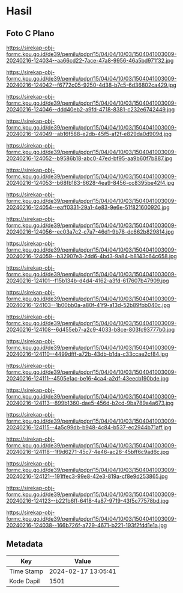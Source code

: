 # Hasil

## Foto C Plano

https://sirekap-obj-formc.kpu.go.id/de39/pemilu/pdpr/15/04/04/10/03/1504041003009-20240216-124034--aa66cd22-7ace-47a8-9956-46a5bd971f32.jpg

https://sirekap-obj-formc.kpu.go.id/de39/pemilu/pdpr/15/04/04/10/03/1504041003009-20240216-124042--f6772c05-9250-4d38-b7c5-6d36802ca429.jpg

https://sirekap-obj-formc.kpu.go.id/de39/pemilu/pdpr/15/04/04/10/03/1504041003009-20240216-124046--ddd40eb2-a9fd-4718-8381-c232e6742449.jpg

https://sirekap-obj-formc.kpu.go.id/de39/pemilu/pdpr/15/04/04/10/03/1504041003009-20240216-124049--ab16f588-e2db-45f5-af2f-e829da0d909d.jpg

https://sirekap-obj-formc.kpu.go.id/de39/pemilu/pdpr/15/04/04/10/03/1504041003009-20240216-124052--b9586b18-abc0-47ed-bf95-aa9b60f7b887.jpg

https://sirekap-obj-formc.kpu.go.id/de39/pemilu/pdpr/15/04/04/10/03/1504041003009-20240216-124053--b68fb183-6628-4ea9-8456-cc8395be42f4.jpg

https://sirekap-obj-formc.kpu.go.id/de39/pemilu/pdpr/15/04/04/10/03/1504041003009-20240216-124054--eaff0331-29a1-4e83-9e6e-51f821600920.jpg

https://sirekap-obj-formc.kpu.go.id/de39/pemilu/pdpr/15/04/04/10/03/1504041003009-20240216-124056--ec03a7c2-c7a7-46d1-9b78-dc662b829814.jpg

https://sirekap-obj-formc.kpu.go.id/de39/pemilu/pdpr/15/04/04/10/03/1504041003009-20240216-124059--b32907e3-2dd6-4bd3-9a84-b8143c64c658.jpg

https://sirekap-obj-formc.kpu.go.id/de39/pemilu/pdpr/15/04/04/10/03/1504041003009-20240216-124101--f15b134b-d4d4-4162-a3fd-617607b47909.jpg

https://sirekap-obj-formc.kpu.go.id/de39/pemilu/pdpr/15/04/04/10/03/1504041003009-20240216-124103--1b00bb0a-a80f-41f9-a13d-52b89fbb040c.jpg

https://sirekap-obj-formc.kpu.go.id/de39/pemilu/pdpr/15/04/04/10/03/1504041003009-20240216-124108--6d455eb7-a2c9-4033-b8ce-803fc93777b0.jpg

https://sirekap-obj-formc.kpu.go.id/de39/pemilu/pdpr/15/04/04/10/03/1504041003009-20240216-124110--4499dfff-a72b-43db-b1da-c33ccae2cf84.jpg

https://sirekap-obj-formc.kpu.go.id/de39/pemilu/pdpr/15/04/04/10/03/1504041003009-20240216-124111--4505e1ac-be16-4ca4-a2df-43eecb190bde.jpg

https://sirekap-obj-formc.kpu.go.id/de39/pemilu/pdpr/15/04/04/10/03/1504041003009-20240216-124113--899b1360-dae5-456d-b2cd-9ba789a4a673.jpg

https://sirekap-obj-formc.kpu.go.id/de39/pemilu/pdpr/15/04/04/10/03/1504041003009-20240216-124115--4a5c99db-b948-4c84-b537-ec2944b71aff.jpg

https://sirekap-obj-formc.kpu.go.id/de39/pemilu/pdpr/15/04/04/10/03/1504041003009-20240216-124118--1f9d6271-45c7-4e46-ac26-45bff6c9ad6c.jpg

https://sirekap-obj-formc.kpu.go.id/de39/pemilu/pdpr/15/04/04/10/03/1504041003009-20240216-124121--191ffec3-99e8-42e3-819a-cf8e9d253865.jpg

https://sirekap-obj-formc.kpu.go.id/de39/pemilu/pdpr/15/04/04/10/03/1504041003009-20240216-124123--b221b6ff-6418-4a87-9719-43f5c77578bd.jpg

https://sirekap-obj-formc.kpu.go.id/de39/pemilu/pdpr/15/04/04/10/03/1504041003009-20240216-124038--166b726f-a729-4671-b221-193f2fdd1e1a.jpg


## Metadata

| Key        | Value               |
| ---------- | ------------------- |
| Time Stamp | 2024-02-17 13:05:41 |
| Kode Dapil | 1501                |




